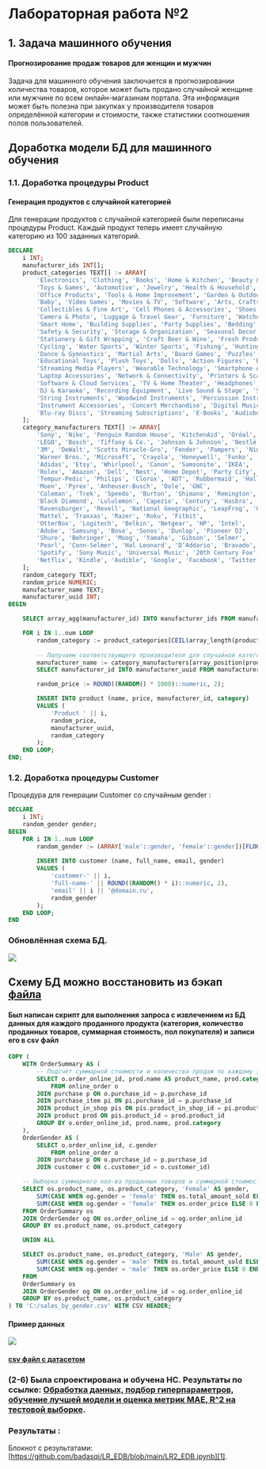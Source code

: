 # Лабораторная работа №2

## 1. Задача машинного обучения
#### Прогнозирование продаж товаров для женщин и мужчин
Задача для машинного обучения заключается в прогнозировании количества товаров, которое может быть продано случайной женщине или мужчине по всем онлайн-магазинам портала. Эта информация может быть полезна при закупках у производителя товаров определённой категории и стоимости, также статистики соотношения полов пользователей.

## Доработка модели БД для машинного обучения

### 1.1. Доработка процедуры Product
#### Генерация продуктов с случайной категорией
Для генерации продуктов с случайной категорией были переписаны процедуры Product. Каждый продукт теперь имеет случайную категорию из 100 заданных категорий.
```sql
DECLARE
    i INT;
    manufacturer_ids INT[];
    product_categories TEXT[] := ARRAY[
        'Electronics', 'Clothing', 'Books', 'Home & Kitchen', 'Beauty & Personal Care', 'Sports & Outdoors', 
        'Toys & Games', 'Automotive', 'Jewelry', 'Health & Household', 'Grocery & Gourmet Food', 'Pet Supplies', 
        'Office Products', 'Tools & Home Improvement', 'Garden & Outdoor', 'Musical Instruments', 
        'Baby', 'Video Games', 'Movies & TV', 'Software', 'Arts, Crafts & Sewing', 'Industrial & Scientific', 
        'Collectibles & Fine Art', 'Cell Phones & Accessories', 'Shoes', 'Handmade Products', 'Appliances', 
        'Camera & Photo', 'Luggage & Travel Gear', 'Furniture', 'Watches', 'Gift Cards', 'Computers', 
        'Smart Home', 'Building Supplies', 'Party Supplies', 'Bedding', 'Lighting', 'Cleaning Supplies', 
        'Safety & Security', 'Storage & Organization', 'Seasonal Decor', 'Bathroom Accessories', 'Kitchen & Dining', 
        'Stationery & Gift Wrapping', 'Craft Beer & Wine', 'Fresh Produce', 'Fitness & Nutrition', 'Camping & Hiking', 
        'Cycling', 'Water Sports', 'Winter Sports', 'Fishing', 'Hunting & Shooting', 'Climbing', 'Yoga', 
        'Dance & Gymnastics', 'Martial Arts', 'Board Games', 'Puzzles', 'Model Building', 'Science Kits', 
        'Educational Toys', 'Plush Toys', 'Dolls', 'Action Figures', 'Remote Control Toys', 'Video Game Accessories', 
        'Streaming Media Players', 'Wearable Technology', 'Smartphone Accessories', 'Tablet Accessories', 
        'Laptop Accessories', 'Network & Connectivity', 'Printers & Scanners', 'Computer Components', 
        'Software & Cloud Services', 'TV & Home Theater', 'Headphones', 'Speakers', 'Musical Accessories', 
        'DJ & Karaoke', 'Recording Equipment', 'Live Sound & Stage', 'Synthesizers', 'Brass Instruments', 
        'String Instruments', 'Woodwind Instruments', 'Percussion Instruments', 'Band & Orchestra', 'Sheet Music', 
        'Instrument Accessories', 'Concert Merchandise', 'Digital Music', 'Vinyl Records', 'CDs & DVDs', 
        'Blu-ray Discs', 'Streaming Subscriptions', 'E-Books', 'Audiobooks'
    ];
    category_manufacturers TEXT[] := ARRAY[
        'Sony', 'Nike', 'Penguin Random House', 'KitchenAid', 'Oréal', 'Adidas', 
        'LEGO', 'Bosch', 'Tiffany & Co.', 'Johnson & Johnson', 'Nestlé', 'Purina', 
        '3M', 'DeWalt', 'Scotts Miracle-Gro', 'Fender', 'Pampers', 'Nintendo', 
        'Warner Bros.', 'Microsoft', 'Crayola', 'Honeywell', 'Funko', 'Apple', 
        'Adidas', 'Etsy', 'Whirlpool', 'Canon', 'Samsonite', 'IKEA', 
        'Rolex', 'Amazon', 'Dell', 'Nest', 'Home Depot', 'Party City', 
        'Tempur-Pedic', 'Philips', 'Clorox', 'ADT', 'Rubbermaid', 'Hallmark', 
        'Moen', 'Pyrex', 'Anheuser-Busch', 'Dole', 'GNC', 
        'Coleman', 'Trek', 'Speedo', 'Burton', 'Shimano', 'Remington', 
        'Black Diamond', 'Lululemon', 'Capezio', 'Century', 'Hasbro', 
        'Ravensburger', 'Revell', 'National Geographic', 'LeapFrog', 'Gund', 
        'Mattel', 'Traxxas', 'Razer', 'Roku', 'Fitbit', 
        'OtterBox', 'Logitech', 'Belkin', 'Netgear', 'HP', 'Intel', 
        'Adobe', 'Samsung', 'Bose', 'Sonos', 'Dunlop', 'Pioneer DJ', 
        'Shure', 'Behringer', 'Moog', 'Yamaha', 'Gibson', 'Selmer', 
        'Pearl', 'Conn-Selmer', 'Hal Leonard', 'D’Addario', 'Bravado', 
        'Spotify', 'Sony Music', 'Universal Music', '20th Century Fox', 
        'Netflix', 'Kindle', 'Audible', 'Google', 'Facebook', 'Twitter', 'Tesla'
    ];
    random_category TEXT;
    random_price NUMERIC;
    manufacturer_name TEXT;
    manufacturer_uuid INT;
BEGIN

    SELECT array_agg(manufacturer_id) INTO manufacturer_ids FROM manufacturer;

    FOR i IN 1..num LOOP
        random_category := product_categories[CEIL(array_length(product_categories, 1) * random())::INT];
        
        -- Получаем соответствующего производителя для случайной категории
        manufacturer_name := category_manufacturers[array_position(product_categories, random_category)];
        SELECT manufacturer_id INTO manufacturer_uuid FROM manufacturer WHERE name = manufacturer_name;

        random_price := ROUND((RANDOM() * 1000)::numeric, 2);

        INSERT INTO product (name, price, manufacturer_id, category)
        VALUES (
            'Product ' || i,
            random_price,
            manufacturer_uuid,
            random_category
        );
    END LOOP;
END;

```
### 1.2. Доработка процедуры Customer
Процедура для генерации Customer со случайным gender : 
```sql
DECLARE
    i INT;
    random_gender gender;
BEGIN
    FOR i IN 1..num LOOP
        random_gender := (ARRAY['male'::gender, 'female'::gender])[FLOOR(RANDOM() * 2 + 1)];
        
        INSERT INTO customer (name, full_name, email, gender)
        VALUES (
            'customer-' || i,
            'full-name-' || ROUND((RANDOM() * i)::numeric, 2), 
            'email' || i || '@domain.ru',
            random_gender
        );
    END LOOP;
END
```
### Обновлённая схема БД.
![](https://github.com/badasqi/LR_EDB/blob/main/LR2/img/LR2_EDB_ER.png)

## Схему БД можно восстановить из бэкап [файла](https://github.com/badasqi/LR_EDB/blob/main/LR2/img/edb_backup_lr2.sql)

#### Был написан скрипт для выполнения запроса с извлечением из БД данных для каждого проданного продукта (категория, количество проданных товаров, суммарная стоимость, пол покупателя) и записи его в csv файл
```sql
COPY (
    WITH OrderSummary AS (
        -- Подсчёт суммарной стоимости и количества продаж по каждому заказу
        SELECT o.order_online_id, prod.name AS product_name, prod.category AS product_category, SUM(pis.price) AS order_price, SUM(pi.amount) AS total_amount_sold
            FROM online_order o
        JOIN purchase p ON o.purchase_id = p.purchase_id
        JOIN purchase_item pi ON pi.purchase_id = p.purchase_id
        JOIN product_in_shop pis ON pis.product_in_shop_id = pi.product_in_shop_id
        JOIN product prod ON pis.product_id = prod.product_id
        GROUP BY o.order_online_id, prod.name, prod.category
    ),
    OrderGender AS (
        SELECT o.order_online_id, c.gender
            FROM online_order o
        JOIN purchase p ON o.purchase_id = p.purchase_id
        JOIN customer c ON c.customer_id = o.customer_id)

    -- Выборка суммарного кол-ва проданных товаров и суммарной стоимости товара для каждого каждого пола
    SELECT os.product_name, os.product_category, 'Female' AS gender, 
        SUM(CASE WHEN og.gender = 'female' THEN os.total_amount_sold ELSE 0 END) AS amount_sold,
        SUM(CASE WHEN og.gender = 'female' THEN os.order_price ELSE 0 END) AS total_price
    FROM OrderSummary os
    JOIN OrderGender og ON os.order_online_id = og.order_online_id
    GROUP BY os.product_name, os.product_category

    UNION ALL

    SELECT os.product_name, os.product_category, 'Male' AS gender,
        SUM(CASE WHEN og.gender = 'male' THEN os.total_amount_sold ELSE 0 END) AS amount_sold,
        SUM(CASE WHEN og.gender = 'male' THEN os.order_price ELSE 0 END) AS total_price
    FROM
    OrderSummary os
    JOIN OrderGender og ON os.order_online_id = og.order_online_id
    GROUP BY os.product_name, os.product_category
) TO 'C:/sales_by_gender.csv' WITH CSV HEADER;
```
#### Пример данных
![](https://github.com/badasqi/LR_EDB/blob/main/LR2/img/dataset.png)
#### [csv файл с датасетом](https://drive.google.com/file/d/1sAohe3Cr0kD-05ClAgMkIShu9OBDZE9I/view?usp=sharing)
### (2-6) Была спроектирована и обучена НС. Результаты по ссылке: [Обработка данных, подбор гиперпараметров, обучение лучшей модели и оценка метрик MAE, R^2 на тестовой выборке](https://github.com/badasqi/LR_EDB/blob/main/LR2_EDB.ipynb).
### Результаты : 
Блокнот с результатами: [https://github.com/badasqi/LR_EDB/blob/main/LR2_EDB.ipynb][1].

[1]: https://github.com/badasqi/LR_EDB/blob/main/LR2_EDB.ipynb

